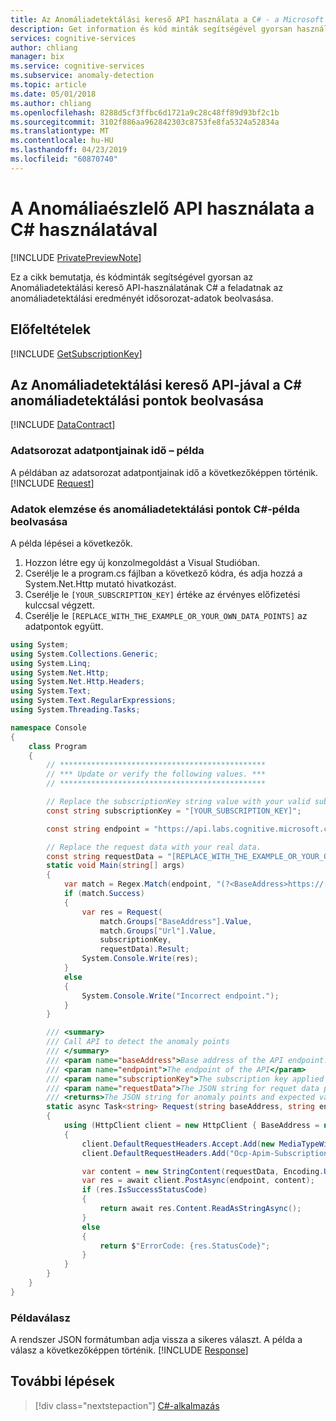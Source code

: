 ```yaml
---
title: Az Anomáliadetektálási kereső API használata a C# - a Microsoft Cognitive Services |} A Microsoft Docs
description: Get information és kód minták segítségével gyorsan használatának első lépései a C# és Anomáliadetektálási kereső API-val a Cognitive Services.
services: cognitive-services
author: chliang
manager: bix
ms.service: cognitive-services
ms.subservice: anomaly-detection
ms.topic: article
ms.date: 05/01/2018
ms.author: chliang
ms.openlocfilehash: 8288d5cf3ffbc6d1721a9c28c48ff89d93bf2c1b
ms.sourcegitcommit: 3102f886aa962842303c8753fe8fa5324a52834a
ms.translationtype: MT
ms.contentlocale: hu-HU
ms.lasthandoff: 04/23/2019
ms.locfileid: "60870740"
---
```

# <a name="use-the-anomaly-finder-api-with-c"></a>A Anomáliaészlelő API használata a C# használatával

[!INCLUDE [PrivatePreviewNote](../../../../../includes/cognitive-services-anomaly-finder-private-preview-note.md)]

Ez a cikk bemutatja, és kódminták segítségével gyorsan az Anomáliadetektálási kereső API-használatának C# a feladatnak az anomáliadetektálási eredményét idősorozat-adatok beolvasása.

## <a name="prerequisites"></a>Előfeltételek

[!INCLUDE [GetSubscriptionKey](../includes/get-subscription-key.md)]

## <a name="getting-anomaly-points-with-anomaly-finder-api-using-c"></a>Az Anomáliadetektálási kereső API-jával a C# anomáliadetektálási pontok beolvasása

[!INCLUDE [DataContract](../includes/datacontract.md)]

### <a name="example-of-time-series-data-points"></a>Adatsorozat adatpontjainak idő – példa

A példában az adatsorozat adatpontjainak idő a következőképpen történik.
[!INCLUDE [Request](../includes/request.md)]

### <a name="analyze-data-and-get-anomaly-points-c-example"></a>Adatok elemzése és anomáliadetektálási pontok C#-példa beolvasása

A példa lépései a következők.

1. Hozzon létre egy új konzolmegoldást a Visual Studióban.
2. Cserélje le a program.cs fájlban a következő kódra, és adja hozzá a System.Net.Http mutató hivatkozást.
3. Cserélje le `[YOUR_SUBSCRIPTION_KEY]` értéke az érvényes előfizetési kulccsal végzett.
4. Cserélje le `[REPLACE_WITH_THE_EXAMPLE_OR_YOUR_OWN_DATA_POINTS]` az adatpontok együtt.

```csharp
using System;
using System.Collections.Generic;
using System.Linq;
using System.Net.Http;
using System.Net.Http.Headers;
using System.Text;
using System.Text.RegularExpressions;
using System.Threading.Tasks;

namespace Console
{
    class Program
    {
        // **********************************************
        // *** Update or verify the following values. ***
        // **********************************************

        // Replace the subscriptionKey string value with your valid subscription key.
        const string subscriptionKey = "[YOUR_SUBSCRIPTION_KEY]";

        const string endpoint = "https://api.labs.cognitive.microsoft.com/anomalyfinder/v1.0/anomalydetection";

        // Replace the request data with your real data.
        const string requestData = "[REPLACE_WITH_THE_EXAMPLE_OR_YOUR_OWN_DATA_POINTS]";
        static void Main(string[] args)
        {
            var match = Regex.Match(endpoint, "(?<BaseAddress>https://[^/]+)(?<Url>/*.+)");
            if (match.Success)
            {
                var res = Request(
                    match.Groups["BaseAddress"].Value,
                    match.Groups["Url"].Value,
                    subscriptionKey,
                    requestData).Result;
                System.Console.Write(res);
            }
            else
            {
                System.Console.Write("Incorrect endpoint.");
            }
        }

        /// <summary>
        /// Call API to detect the anomaly points
        /// </summary>
        /// <param name="baseAddress">Base address of the API endpoint.</param>
        /// <param name="endpoint">The endpoint of the API</param>
        /// <param name="subscriptionKey">The subscription key applied  </param>
        /// <param name="requestData">The JSON string for requet data points</param>
        /// <returns>The JSON string for anomaly points and expected values.</returns>
        static async Task<string> Request(string baseAddress, string endpoint, string subscriptionKey, string requestData)
        {
            using (HttpClient client = new HttpClient { BaseAddress = new Uri(baseAddress) })
            {
                client.DefaultRequestHeaders.Accept.Add(new MediaTypeWithQualityHeaderValue("application/json"));
                client.DefaultRequestHeaders.Add("Ocp-Apim-Subscription-Key", subscriptionKey);

                var content = new StringContent(requestData, Encoding.UTF8, "application/json");
                var res = await client.PostAsync(endpoint, content);
                if (res.IsSuccessStatusCode)
                {
                    return await res.Content.ReadAsStringAsync();
                }
                else
                {
                    return $"ErrorCode: {res.StatusCode}";
                }
            }
        }
    }
}

```

### <a name="example-response"></a>Példaválasz

A rendszer JSON formátumban adja vissza a sikeres választ. A példa a válasz a következőképpen történik.
[!INCLUDE [Response](../includes/response.md)]

## <a name="next-steps"></a>További lépések

> [!div class="nextstepaction"]
> [C#-alkalmazás](../tutorials/csharp-tutorial.md)
